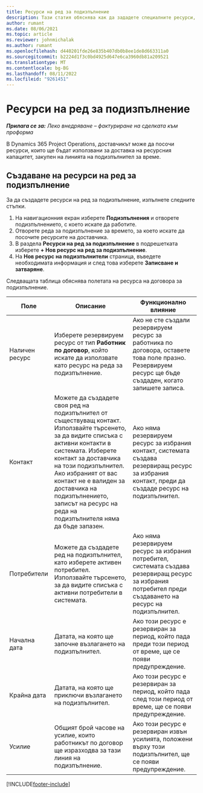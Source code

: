 ```yaml
---
title: Ресурси на ред за подизпълнение
description: Тази статия обяснява как да зададете специалните ресурси, които са предоставени от доставчика за конкретен ред на подизпълнение за време.
author: rumant
ms.date: 08/06/2021
ms.topic: article
ms.reviewer: johnmichalak
ms.author: rumant
ms.openlocfilehash: d440201fde26e835b407db0b8ee1de8d663311a0
ms.sourcegitcommit: b2224d1f3c0bd4925d647e6ca3960db81a209521
ms.translationtype: MT
ms.contentlocale: bg-BG
ms.lasthandoff: 08/11/2022
ms.locfileid: "9261451"
---
```

# <a name="subcontract-line-resources"></a>Ресурси на ред за подизпълнение

_**Прилага се за:** Леко внедряване – фактуриране на сделката към проформа_

В Dynamics 365 Project Operations, доставчикът може да посочи ресурси, които ще бъдат използвани за доставка на ресурсния капацитет, закупен на линията на подизпълнител за време.

## <a name="create-subcontract-line-resources"></a>Създаване на ресурси на ред за подизпълнение

За да създадете ресурси на ред за подизпълнение, изпълнете следните стъпки.

1. На навигационния екран изберете **Подизпълнения** и отворете подизпълнението, с което искате да работите.
2. Отворете реда за подизпълнение за времето, за което искате да посочите ресурсите на доставчика.
3. В раздела **Ресурси на ред за подизпълнение** в подрешетката изберете **+ Нов ресурс на ред за подизпълнение**.
4. На **Нов ресурс на подизпълнители** страница, въведете необходимата информация и след това изберете **Записване и затваряне**.

Следващата таблица обяснява полетата на ресурса на договора за подизпълнение.

| Поле | Описание | Функционално влияние |
| ----- | ----------- | ----------------- |
| Наличен ресурс | Изберете резервируем ресурс от тип **Работник по договор**, който искате да използвате като ресурс на реда за подизпълнение.| Ако не сте създали резервируем ресурс за работника по договора, оставете това поле празно. Резервируем ресурс ще бъде създаден, когато запишете записа.  |
| Контакт | Можете да създадете своя ред на подизпълнител от съществуващ контакт. Използвайте търсенето, за да видите списъка с активни контакти в системата. Изберете контакт за доставчика на този подизпълнител. Ако избраният от вас контакт не е валиден за доставчика на подизпълнението, записът на ресурс на реда на подизпълнителя няма да бъде запазен.| Ако няма резервируем ресурс за избрания контакт, системата създава резервиращ ресурс за избрания контакт, преди да създаде ресурс на подизпълнител. |
| Потребители | Можете да създадете ред на подизпълнител, като изберете активен потребител. Използвайте търсенето, за да видите списъка с активни потребители в системата.| Ако няма резервируем ресурс за избрания потребител, системата създава резервиращ ресурс за избрания потребител преди създаването на ресурс на подизпълнител. |
| Начална дата | Датата, на която ще започне възлагането на подизпълнител.| Ако този ресурс е резервиран за период, който пада преди този период от време, ще се появи предупреждение. |
| Крайна дата | Датата, на която ще приключи възлагането на подизпълнител.| Ако този ресурс е резервиран за период, който пада след този период от време, ще се появи предупреждение. |
| Усилие | Общият брой часове на усилие, които работникът по договор ще изразходва за тази линия на подизпълнение.| Ако този ресурс е резервиран извън усилията, положени върху този подизпълнител, ще се появи предупреждение. |


[!INCLUDE[footer-include](../../includes/footer-banner.md)]
